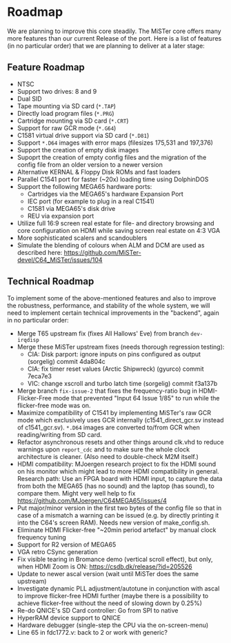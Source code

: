 Roadmap
=======

We are planning to improve this core steadily. The MiSTer core offers many
more features than our current Release of the port. Here is a list of features
(in no particular order) that we are planning to deliver at a later stage:

Feature Roadmap
---------------

* NTSC
* Support two drives: 8 and 9
* Dual SID
* Tape mounting via SD card (`*.TAP`)
* Directly load program files (`*.PRG`)
* Cartridge mounting via SD card (`*.CRT`)
* Support for raw GCR mode (`*.G64`)
* C1581 virtual drive support via SD card (`*.D81`)
* Support `*.D64` images with error maps (filesizes 175,531 and 197,376)
* Support the creation of empty disk images
* Supoprt the creation of empty config files and the migration of the config
  file from an older version to a newer version
* Alternative KERNAL & Floppy Disk ROMs and fast loaders
* Parallel C1541 port for faster (~20x) loading time using DolphinDOS
* Support the following MEGA65 hardware ports:
  * Cartridges via the MEGA65's hardware Expansion Port
  * IEC port (for example to plug in a real C1541)
  * C1581 via MEGA65's disk drive
  * REU via expansion port
* Utilize full 16:9 screen real estate for file- and directory browsing and
  core configuration on HDMI while saving screen real estate on 4:3 VGA
* More sophisticated scalers and scandoublers 
* Simulate the blending of colours when ALM and DCM are used
  as described here: https://github.com/MiSTer-devel/C64_MiSTer/issues/104

Technical Roadmap
-----------------

To implement some of the above-mentioned features and also to improve the
robustness, performance, and stability of the whole system, we will need
to implement certain technical improvements in the "backend", again in no
particular order:

* Merge T65 upstream fix (fixes All Hallows' Eve) from branch `dev-irqdisp`
* Merge these MiSTer upstream fixes (needs thorough regression testing):
  - CIA: Disk parport: ignore inputs on pins configured as output (sorgelig)
    commit 4da804c
  - CIA: fix timer reset values (Arctic Shipwreck) (gyurco) commit 7eca7e3
  - VIC: change xscroll and turbo latch time (sorgelig) commit f3a137b
* Merge branch `fix-issue-2` that fixes the frequency-ratio bug in
  HDMI-Flicker-Free mode that prevented "Input 64 Issue 1/85" to run while
  the flicker-free mode was on.
* Maximize compatibility of C1541 by implementing MiSTer's raw GCR mode which
  exclusively uses GCR internally (c1541_direct_gcr.sv instead of
  c1541_gcr.sv). `*.D64` images are converted to/from GCR when reading/writing
  from SD card.
* Refactor asynchronous resets and other things around clk.vhd to reduce
  warnings upon `report_cdc` and to make sure the whole clock architecture
  is cleaner. (Also need to double-check M2M itself.)
* HDMI compatibility: MJoergen research project to fix the HDMI sound on his
  monitor which might lead to more HDMI compatibility in general. Research
  path: Use an FPGA board with HDMI input, to capture the data from both the
  MEGA65 (has no sound) and the laptop (has sound), to compare them. Might
  very well help to fix https://github.com/MJoergen/C64MEGA65/issues/4
* Put major/minor version in the first two bytes of the config file so that
  in case of a mismatch a warning can be issued (e.g. by directly printing
  it into the C64's screen RAM). Needs new version of make_config.sh.
* Eliminate HDMI Flicker-free "~20min period artefact" by manual clock
  frequency tuning
* Support for R2 version of MEGA65
* VGA retro CSync generation
* Fix visible tearing in Bromance demo (vertical scroll effect), but only,
  when HDMI Zoom is ON: https://csdb.dk/release/?id=205526
* Update to newer ascal version (wait until MiSTer does the same upstream)
* Investigate dynamic PLL adjustment/autotune in conjunction with ascal
  to improve flicker-free HDMI further (maybe there is a possibility to
  achieve flicker-free without the need of slowing down by 0.25%)
* Re-do QNICE's SD Card controller: Go from SPI to native
* HyperRAM device support to QNICE
* Hardware debugger (single-step the CPU via the on-screen-menu)
* Line 65 in fdc1772.v: back to 2 or work with generic?
